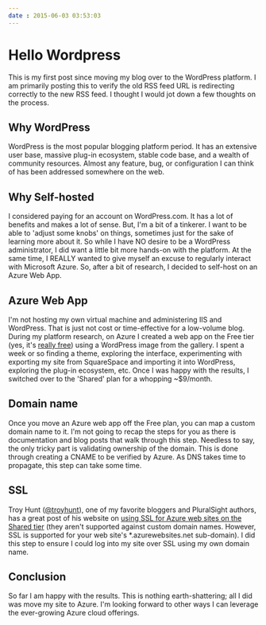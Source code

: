 ```yaml
---
date : 2015-06-03 03:53:03
---
```

# Hello Wordpress

This is my first post since moving my blog over to the WordPress platform. I am primarily posting this to verify the old RSS feed URL is redirecting correctly to the new RSS feed. I thought I would jot down a few thoughts on the process.

## Why WordPress

WordPress is the most popular blogging platform period. It has an extensive user base, massive plug-in ecosystem, stable code base, and a wealth of community resources. Almost any feature, bug,  or configuration I can think of has been addressed somewhere on the web.

## Why Self-hosted

I considered paying for an account on WordPress.com. It has a lot of benefits and makes a lot of sense. But, I'm a bit of a tinkerer. I want to be able to 'adjust some knobs' on things, sometimes just for the sake of learning more about it. So while I have NO desire to be a WordPress administrator, I did want a little bit more hands-on with the platform. At the same time, I REALLY wanted to give myself an excuse to regularly interact with Microsoft Azure. So, after a bit of research, I decided to self-host on an Azure Web App.

## Azure Web App

I'm not hosting my own virtual machine and administering IIS and WordPress. That is just not cost or time-effective for a low-volume blog. During my platform research, on Azure I created a web app on the Free tier (yes, it's [really free](http://azure.microsoft.com/en-us/pricing/calculator/)) using a WordPress image from the gallery. I spent a week or so finding a theme, exploring the interface, experimenting with exporting my site from SquareSpace and importing it into WordPress, exploring the plug-in ecosystem, etc. Once I was happy with the results, I switched over to the 'Shared' plan for a whopping ~$9/month.

## Domain name

Once you move an Azure web app off the Free plan, you can map a custom domain name to it. I'm not going to recap the steps for you as there is documentation and blog posts that walk through this step. Needless to say, the only tricky part is validating ownership of the domain. This is done through creating a CNAME to be verified by Azure. As DNS takes time to propagate, this step can take some time.

## SSL

Troy Hunt ([@troyhunt](https://twitter.com/troyhunt)), one of my favorite bloggers and PluralSight authors, has a great post of his website on [using SSL for Azure web sites on the Shared tier](http://www.troyhunt.com/2015/04/how-to-get-your-ssl-for-free-on-shared.html) (they aren't supported against custom domain names. However, SSL is supported for your web site's *.azurewebsites.net sub-domain). I did this step to ensure I could log into my site over SSL using my own domain name.

## Conclusion

So far I am happy with the results. This is nothing earth-shattering; all I did was move my site to Azure. I'm looking forward to other ways I can leverage the ever-growing Azure cloud offerings.